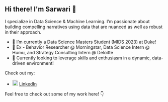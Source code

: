 ## Hi there! I'm Sarwari 👋

I specialize in Data Science & Machine Learning. I’m passionate about building compelling narratives using data that are nuanced as well as robust in their approach.


- 🔭 I’m currently a Data Science Masters Student (MIDS 2023) at Duke! 
- 👯 Ex - Behavior Researcher @ Morningstar, Data Science Intern @ Humu, and Strategy Consulting Intern @ Deloitte
- 🧰 Currently looking to leverage skills and enthusiasm in a dynamic, data-driven environment!

Check out my:

* <img width=18 src="https://www.edigitalagency.com.au/wp-content/uploads/new-linkedin-logo-white-black-png.png"> [LinkedIn](https://www.linkedin.com/in/sarwari-das/)

Feel free to check out some of my work here! 👇
